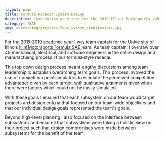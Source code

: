 ```yaml
---
layout: page
title: Formula Racecar System Design
description: Lead system architect for the 2019 Illini Motorsports Vehicle
category: FSAE
img: assets/img/projects/fsae_system_architecture.jpg
---
```


For the 2018-2019 academic year I was team captain for the University of Illinois <a href="https://motorsports.illinois.edu/"> Illini Motorsports Formula SAE </a> team. As team captain, I oversaw over 40 mechanical, electrical, and software engineers in the entire design and manufacturing process of our formula-style racecar.

This top down design process meant lengthy discussions among team leadership to
establish overarching team goals. This process involved the use of competition point simulators to estimate the perceived competition advantages given by each target, with qualitative arguments given when there were factors which could not be easily simulated.

With these goals I ensured that each subsystem on our team would target projects and design criteria that focused on our team-wide objectives and that our individual design goals represented the team's goals.

Beyond high-level planning I also focused on the interface between subsystems and ensured that subsystems were taking a holistic view on their project such that design compromises were made between subsystems for the benefit of the team.
